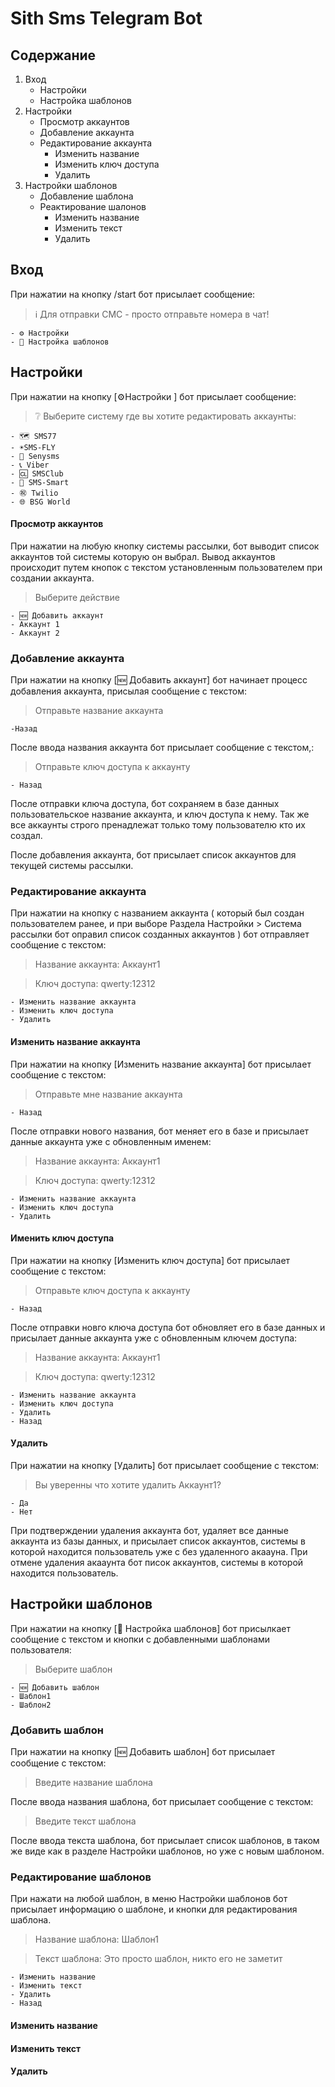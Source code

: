 # Sith Sms Telegram Bot

## Содержание
1. Вход
    - Настройки
    - Настройка шаблонов
2. Настройки
    - Просмотр аккаунтов
    - Добавление аккаунта
    - Редактирование аккаунта
        - Изменить название
        - Изменить ключ доступа
        - Удалить
3. Настройки шаблонов
    - Добавление шаблона
    - Реактирование шалонов
        - Изменить название
        - Изменить текст
        - Удалить


## Вход
При нажатии на кнопку /start бот присылает сообщение:
>ℹ️ Для отправки СМС - просто отправьте номера в чат!

    - ⚙️ Настройки 
    - 🔨 Настройка шаблонов

## Настройки
При нажатии на кнопку [⚙️Настройки ]  бот присылает сообщение:
>❔ Выберите систему где вы хотите редактировать аккаунты:
    
    - 🗺 SMS77
    - ☀️SMS-FLY
    - 📱 Senysms
    - 📞 Viber
    - 🆑 SMSClub
    - 📲 SMS-Smart
    - ㊗️ Twilio
    - 🌐 BSG World

#### Просмотр аккаунтов
При нажатии на любую кнопку системы рассылки, бот выводит список аккаунтов той системы которую он выбрал. Вывод аккаунтов происходит путем кнопок с текстом установленным пользователем при создании аккаунта. 

>Выберите действие

    - 🆕 Добавить аккаунт
    - Аккаунт 1
    - Аккаунт 2

### Добавление аккаунта
При нажатии на кнопку [🆕 Добавить аккаунт] бот начинает процесс добавления аккаунта, присылая сообщение с текстом:
> Отправьте название аккаунта
    
    -Назад

После ввода названия аккаунта бот присылает сообщение с текстом,:
> Отправьте ключ доступа к аккаунту
    
    - Назад

После отправки ключа доступа, бот сохраняем в базе данных пользовательское название аккаунта, и ключ доступа к нему. Так же все аккаунты строго пренадлежат только тому пользователю кто их создал.

После добавления аккаунта, бот присылает список аккаунтов для текущей системы 
рассылки.
 
### Редактирование аккаунта
При нажатии на кнопку с названием аккаунта ( который был создан пользователем ранее, и при выборе Раздела Настройки > Система рассылки бот оправил список созданных аккаунтов ) бот отправляет сообщение с текстом:
> Название аккаунта: Аккаунт1

> Ключ доступа: qwerty:12312

    - Изменить название аккаунта
    - Изменить ключ доступа
    - Удалить

#### Изменить название аккаунта
При нажатии на кнопку [Изменить название аккаунта] бот присылает сообщение с текстом:
> Отправьте мне название аккаунта

    - Назад

После отправки нового названия, бот меняет его в базе и присылает данные аккаунта уже с обновленным именем:
> Название аккаунта: Аккаунт1

> Ключ доступа: qwerty:12312

    - Изменить название аккаунта
    - Изменить ключ доступа
    - Удалить

#### Именить ключ доступа
При нажатии на кнопку [Изменить ключ доступа] бот присылает сообщение с текстом:
> Отправьте ключ доступа к аккаунту

    - Назад

После отправки новго ключа доступа бот обновляет его в базе данных и присылает данные аккаунта уже с обновленным ключем доступа:
> Название аккаунта: Аккаунт1

> Ключ доступа: qwerty:12312

    - Изменить название аккаунта
    - Изменить ключ доступа
    - Удалить
    - Назад

#### Удалить
При нажатии на кнопку [Удалить] бот присылает сообщение с текстом:
> Вы уверенны что хотите удалить Аккаунт1?

    - Да
    - Нет

При подтверждении удаления аккаунта бот, удаляет все данные аккаунта из базы данных, и присылает список аккаунтов, системы в которой находится пользователь уже с без удаленного акаауна.
При отмене удаления акааунта бот писок аккаунтов, системы в которой находится пользователь.

## Настройки шаблонов

При нажатии на кнопку [🔨 Настройка шаблонов] бот присылкает сообщение с текстом
и кнопки с добавленными шаблонами пользователя:

> Выберите шаблон

    - 🆕 Добавить шаблон
    - Шаблон1
    - Шаблон2


### Добавить шаблон

При нажатии на кнопку [🆕 Добавить шаблон] бот присылает сообщение с текстом:

> Введите название шаблона

После ввода названия шаблона, бот присылает сообщение с текстом:

> Введите текст шаблона

После ввода текста шаблона, бот присылает список шаблонов, в таком же виде
как в разделе Настройки шаблонов, но уже с новым шаблоном.

### Редактирование шаблонов

При нажати на любой шаблон, в меню Настройки шаблонов бот присылает информацию
о шаблоне, и кнопки для редактирования шаблона.

> Название шаблона: Шаблон1

> Текст шаблона: Это просто шаблон, никто его не заметит

    - Изменить название
    - Изменить текст
    - Удалить
    - Назад

#### Изменить название 

#### Изменить текст 

#### Удалить